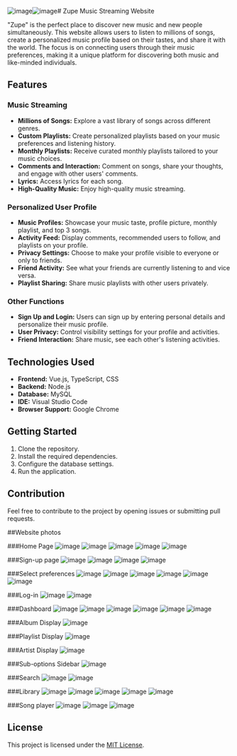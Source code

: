 ![image](https://github.com/Monish24/Zupe/assets/54630644/e9d67525-79e5-4a25-9248-ea794da4f7db)![image](https://github.com/Monish24/Zupe/assets/54630644/7b5e18d7-c218-4aad-866d-28665b4ed75c)# Zupe Music Streaming Website

"Zupe" is the perfect place to discover new music and new people simultaneously. This website allows users to listen to millions of songs, create a personalized music profile based on their tastes, and share it with the world. The focus is on connecting users through their music preferences, making it a unique platform for discovering both music and like-minded individuals.

## Features

### Music Streaming

- **Millions of Songs:** Explore a vast library of songs across different genres.
- **Custom Playlists:** Create personalized playlists based on your music preferences and listening history.
- **Monthly Playlists:** Receive curated monthly playlists tailored to your music choices.
- **Comments and Interaction:** Comment on songs, share your thoughts, and engage with other users' comments.
- **Lyrics:** Access lyrics for each song.
- **High-Quality Music:** Enjoy high-quality music streaming.

### Personalized User Profile

- **Music Profiles:** Showcase your music taste, profile picture, monthly playlist, and top 3 songs.
- **Activity Feed:** Display comments, recommended users to follow, and playlists on your profile.
- **Privacy Settings:** Choose to make your profile visible to everyone or only to friends.
- **Friend Activity:** See what your friends are currently listening to and vice versa.
- **Playlist Sharing:** Share music playlists with other users privately.

### Other Functions

- **Sign Up and Login:** Users can sign up by entering personal details and personalize their music profile.
- **User Privacy:** Control visibility settings for your profile and activities.
- **Friend Interaction:** Share music, see each other's listening activities.

## Technologies Used

- **Frontend:** Vue.js, TypeScript, CSS
- **Backend:** Node.js
- **Database:** MySQL
- **IDE:** Visual Studio Code
- **Browser Support:** Google Chrome

## Getting Started

1. Clone the repository.
2. Install the required dependencies.
3. Configure the database settings.
4. Run the application.

## Contribution

Feel free to contribute to the project by opening issues or submitting pull requests.

##Website photos

###Home Page
![image](https://github.com/Monish24/Zupe/assets/54630644/fb3bc5dc-7c7c-4605-a261-14dc91a472bc)
![image](https://github.com/Monish24/Zupe/assets/54630644/cf9c1dd8-4afc-43bb-ac91-6f61bb1bb4aa)
![image](https://github.com/Monish24/Zupe/assets/54630644/9ca543d6-9474-4733-910f-6b694fd60de9)
![image](https://github.com/Monish24/Zupe/assets/54630644/d7366317-4e81-44d9-bce1-aea0ce1a6283)
![image](https://github.com/Monish24/Zupe/assets/54630644/1fda7cba-4b5c-4154-857e-f4179aa38fa5)

###Sign-up page
![image](https://github.com/Monish24/Zupe/assets/54630644/8b05ce3e-a19d-4ae8-8c5a-afcb4baf4823)
![image](https://github.com/Monish24/Zupe/assets/54630644/ab1cebe7-0a4e-4568-8ef3-d772f0d4c019)
![image](https://github.com/Monish24/Zupe/assets/54630644/24c6337a-ffbc-4b8a-a934-fc7b1c85bdf9)
![image](https://github.com/Monish24/Zupe/assets/54630644/508be58b-8a6b-4915-927f-bf9f81667bd4)

###Select preferences
![image](https://github.com/Monish24/Zupe/assets/54630644/2f170e9f-7cec-4b55-aa9f-714ad70df739)
![image](https://github.com/Monish24/Zupe/assets/54630644/14fc8df0-96a4-416e-9fe6-ff6bf210bc30)
![image](https://github.com/Monish24/Zupe/assets/54630644/bdc8e580-d315-4e6d-969e-7f5065bd8fd9)
![image](https://github.com/Monish24/Zupe/assets/54630644/6170ee20-1011-496f-b911-dd36ec19f1ad)
![image](https://github.com/Monish24/Zupe/assets/54630644/5e5ee3d0-f5df-4d75-9f83-9f04cfcece67)
![image](https://github.com/Monish24/Zupe/assets/54630644/90538ea0-9826-4edb-ab6b-14cc0033e571)

###Log-in
![image](https://github.com/Monish24/Zupe/assets/54630644/ac00f0e8-3881-4d2f-aabf-5c5dd84382df)
![image](https://github.com/Monish24/Zupe/assets/54630644/7b500385-cd5a-453f-a6e1-7413c2c1824a)

###Dashboard
![image](https://github.com/Monish24/Zupe/assets/54630644/434df827-2fcc-4509-9a02-02eede7ddfd4)
![image](https://github.com/Monish24/Zupe/assets/54630644/3a33d70a-c069-47ee-912d-19a13a2ed916)
![image](https://github.com/Monish24/Zupe/assets/54630644/febab905-1b64-491c-8a9c-60d8fbb677a2)
![image](https://github.com/Monish24/Zupe/assets/54630644/a4acb82c-5329-41ea-8760-0ec6529fbfd9)
![image](https://github.com/Monish24/Zupe/assets/54630644/cdd0e651-eccb-4493-8ef8-a339d24c0049)
![image](https://github.com/Monish24/Zupe/assets/54630644/7652864b-5a58-44e9-9803-ef6267e7af8d)

###Album Display
![image](https://github.com/Monish24/Zupe/assets/54630644/b8b6e199-e5b8-4941-889b-a488fa74f7f2)

###Playlist Display
![image](https://github.com/Monish24/Zupe/assets/54630644/d4aeba5c-cbe4-4fc9-b986-ab5e2540756f)

###Artist Display
![image](https://github.com/Monish24/Zupe/assets/54630644/dc3df853-4319-49bd-ba16-2d1cbefb66ad)

###Sub-options Sidebar
![image](https://github.com/Monish24/Zupe/assets/54630644/f548ece4-f753-424e-bace-dd7ad7febf86)

###Search
![image](https://github.com/Monish24/Zupe/assets/54630644/7863fb60-b839-4593-b871-218792d284f2)
![image](https://github.com/Monish24/Zupe/assets/54630644/fcf5fc75-9a9c-4778-b5de-c0b37d7506b6)

###Library
![image](https://github.com/Monish24/Zupe/assets/54630644/3877ac9f-de9e-464e-a293-3e69b2a4fdc7)
![image](https://github.com/Monish24/Zupe/assets/54630644/2666ad73-4532-44e3-8879-988f66256f57)
![image](https://github.com/Monish24/Zupe/assets/54630644/f501bb1d-5029-45a2-a380-127d16a20ce0)
![image](https://github.com/Monish24/Zupe/assets/54630644/9e5e8e90-cb90-4596-8dcf-0fa4c53d1965)
![image](https://github.com/Monish24/Zupe/assets/54630644/d71bf54f-b5fc-4001-892c-09bca039c163)

###Song player
![image](https://github.com/Monish24/Zupe/assets/54630644/766f0f4f-3540-4037-8cad-e86b801c11c8)
![image](https://github.com/Monish24/Zupe/assets/54630644/9e27525d-ed73-44de-b0e6-8f8347d87408)
![image](https://github.com/Monish24/Zupe/assets/54630644/1db4273f-907d-4a19-8eef-3c170f0e7455)

###
## License

This project is licensed under the [MIT License](LICENSE).
